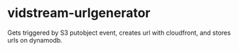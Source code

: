 # vidstream-urlgenerator
 Gets triggered by S3 putobject event, creates url with cloudfront, and stores urls on dynamodb.
